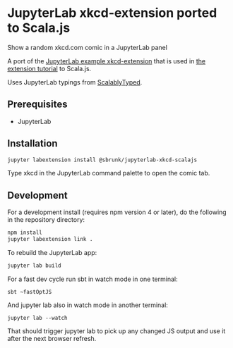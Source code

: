 # JupyterLab xkcd-extension ported to Scala.js

Show a random xkcd.com comic in a JupyterLab panel

A port of the [JupyterLab example xkcd-extension](https://github.com/jupyterlab/jupyterlab_xkcd) that is used in
[the extension tutorial](https://jupyterlab.readthedocs.io/en/stable/developer/xkcd_extension_tutorial.html)
to Scala.js.

Uses JupyterLab typings from [ScalablyTyped](https://github.com/oyvindberg/ScalablyTyped).

## Prerequisites

* JupyterLab

## Installation

```bash
jupyter labextension install @sbrunk/jupyterlab-xkcd-scalajs
```

Type xkcd in the JupyterLab command palette to open the comic tab.

## Development

For a development install (requires npm version 4 or later), do the following in the repository directory:

```bash
npm install
jupyter labextension link .
```

To rebuild the JupyterLab app:

```bash
jupyter lab build
```

For a fast dev cycle run sbt in watch mode in one terminal:
```
sbt ~fastOptJS
```

And jupyter lab also in watch mode in another terminal:
```
jupyter lab --watch
```

That should trigger jupyter lab to pick up any changed JS output and use it after the next browser refresh.